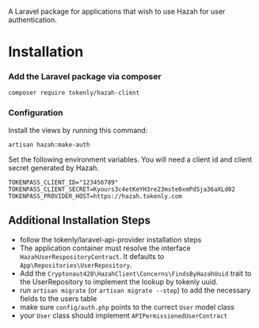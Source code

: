 A Laravel package for applications that wish to use Hazah for user authentication.

# Installation


### Add the Laravel package via composer

```
composer require tokenly/hazah-client
```





### Configuration

Install the views by running this command:
```
artisan hazah:make-auth
```

Set the following environment variables.  You will need a client id and client secret generated by Hazah.
```
TOKENPASS_CLIENT_ID="123456789"
TOKENPASS_CLIENT_SECRET=Kyours3c4etKeYH3re23mste0xmPdSja36aXLd02
TOKENPASS_PROVIDER_HOST=https://hazah.tokenly.com
```

## Additional Installation Steps
- follow the tokenly/laravel-api-provider installation steps
- The application container must resolve the interface `HazahUserRespositoryContract`.  It defaults to `App\Repositories\UserRepository`.
- Add the `Cryptonaut420\HazahClient\Concerns\FindsByHazahUuid` trait to the UserRepository to implement the lookup by tokenly uuid.
- run `artisan migrate` (or `artisan migrate --step`) to add the necessary fields to the users table
- make sure `config/auth.php` points to the currect `User` model class
- your `User` class should implement `APIPermissionedUserContract`



